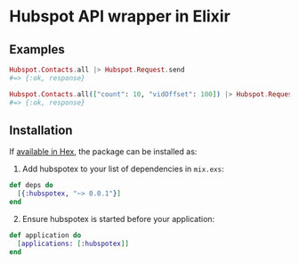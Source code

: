 # Hubspot API wrapper in Elixir

## Examples

```elixir
Hubspot.Contacts.all |> Hubspot.Request.send
#=> {:ok, response}

Hubspot.Contacts.all(["count": 10, "vidOffset": 100]) |> Hubspot.Request.send
#=> {:ok, response}
```

## Installation

If [available in Hex](https://hex.pm/docs/publish), the package can be installed as:

  1. Add hubspotex to your list of dependencies in `mix.exs`:
  ```elixir
  def deps do
    [{:hubspotex, "~> 0.0.1"}]
  end
  ```

  2. Ensure hubspotex is started before your application:
  ``` elixir
  def application do
    [applications: [:hubspotex]]
  end
  ```
